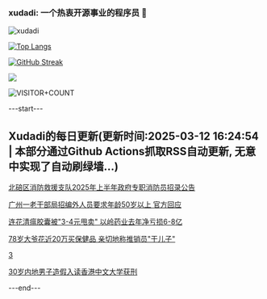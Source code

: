 ### xudadi: 一个热衷开源事业的程序员 👋

![xudadi](https://github-readme-stats-git-masterorgs-github-readme-stats-team.vercel.app/api?username=xudadi)

[![Top Langs](https://github-readme-stats.vercel.app/api/top-langs/?username=xudadi)](https://github.com/anuraghazra/github-readme-stats)

[![GitHub Streak](https://streak-stats.demolab.com?user=xudadi&locale=zh_Hans)](https://git.io/streak-stats)

![](https://raw.githubusercontent.com/xudadi/xudadi/main/assets/github-contribution-grid-snake.svg)

![VISITOR+COUNT](https://komarev.com/ghpvc/?username=xudadi&label=VISITOR+COUNT)


---start---

## Xudadi的每日更新(更新时间:2025-03-12 16:24:54 | 本部分通过Github Actions抓取RSS自动更新, 无意中实现了自动刷绿墙...)

[北碚区消防救援支队2025年上半年政府专职消防员招录公告](https://www.gongkaoleida.com/article/2318116)

[广州一老干部局招编外人员要求年龄50岁以上 官方回应](https://m.163.com/news/article/JQF0L7OV053469M5.html)

[连花清瘟胶囊被"3-4元甩卖" 以岭药业去年净亏损6-8亿](https://m.163.com/news/article/JQEPV1T5051492T3.html)

[78岁大爷花近20万买保健品 亲切地称推销员"干儿子"](https://m.163.com/news/article/JQEMVNGE05561G0D.html)

[3](https://m.163.com/touch/news/sub/domestic)

[30岁内地男子造假入读香港中文大学获刑](https://m.163.com/news/article/JQEPBM9605129QAF.html)

---end---
